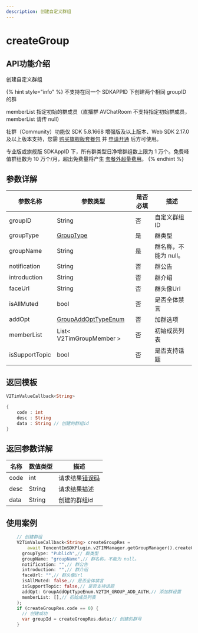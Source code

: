 ```yaml
---
description: 创建自定义群组
---
```


# createGroup

## API功能介绍

创建自定义群组

{% hint style="info" %}
不支持在同一个 SDKAPPID 下创建两个相同 groupID 的群&#x20;

&#x20;memberList 指定初始的群成员（直播群 AVChatRoom 不支持指定初始群成员，memberList 请传 null）

社群（Community）功能仅 SDK 5.8.1668 增强版及以上版本、Web SDK 2.17.0 及以上版本支持，您需 [购买旗舰版套餐包](https://buy.cloud.tencent.com/avc?from=17182) 并 [申请开通](https://cloud.tencent.com/document/product/269/3916?from=17212) 后方可使用。

专业版或旗舰版 SDKAppID 下，所有群类型日净增群组数上限为 1 万个。免费峰值群组数为 10 万个/月，超出免费量将产生 [套餐外超量费用](https://cloud.tencent.com/document/product/269/11673#jc)。
{% endhint %}

## 参数详解

| 参数名称           | 参数类型                                    | 是否必填 | 描述            |
| -------------- | --------------------------------------- | ---- | ------------- |
| groupID        | String                                  | 否    | 自定义群组 ID      |
| groupType      | [GroupType](broken-reference)           | 是    | 群类型           |
| groupName      | String                                  | 是    | 群名称，不能为 null。 |
| notification   | String                                  | 否    | 群公告           |
| introduction   | String                                  | 否    | 群介绍           |
| faceUrl        | String                                  | 否    | 群头像Url        |
| isAllMuted     | bool                                    | 否    | 是否全体禁言        |
| addOpt         | [GroupAddOptTypeEnum](broken-reference) | 否    | 加群选项          |
| memberList     | List< V2TimGroupMember >                | 否    |  初始成员列表       |
| isSupportTopic | bool                                    | 否    | 是否支持话题        |

## 返回模板

```dart
V2TimValueCallback<String>

{
    code : int
    desc : String
    data : String // 创建的群组id
}
```

## 返回参数详解

| 名称   | 数值类型   | 描述                                                             |
| ---- | ------ | -------------------------------------------------------------- |
| code | int    | 请求结果[错误码](https://cloud.tencent.com/document/product/269/1671) |
| desc | String | 请求结果描述                                                         |
| data | String | 创建的群组id                                                        |

## 使用案例  &#x20;

```dart
    // 创建群组
    V2TimValueCallback<String> createGroupRes =
        await TencentImSDKPlugin.v2TIMManager.getGroupManager().createGroup(
      groupType: "Publich",// 群类型
      groupName: "groupName",// 群名称，不能为 null。
      notification: "",// 群公告
      introduction: "",// 群介绍
      faceUrl: "",// 群头像Url
      isAllMuted: false,// 是否全体禁言
      isSupportTopic: false,// 是否支持话题
      addOpt: GroupAddOptTypeEnum.V2TIM_GROUP_ADD_AUTH,// 添加群设置
      memberList: [],// 初始成员列表
    );
    if (createGroupRes.code == 0) {
      // 创建成功
      var groupId = createGroupRes.data;// 创建的群号
    }
```
